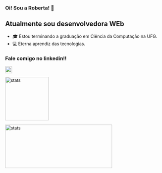 ### Oi! Sou a Roberta! 👋

## Atualmente sou desenvolvedora WEb
- 🎓 Estou terminando a graduação em Ciência da Computação na UFG.
- 💻 Eterna aprendiz das tecnologias.

### Fale comigo no linkedin!!
[<img align="left" alt="Roberta | LinkedIn" width="22px" src="https://cdn-icons-png.flaticon.com/512/174/174857.png" />][linkedin]
<br />
<br />
<img height="140em" align="center" alt="stats" src="https://github-readme-stats.vercel.app/api?username=robertaassis&count_private=true&theme=radical" height="400" />

<img height="140em" align="center" alt="stats" src="https://github-readme-stats.vercel.app/api/top-langs/?username=robertaassis&show_icons=true&layout=compact&theme=radical" height="400" width="345"/>

[linkedin]: https://www.linkedin.com/in/roberta-assis-carvalho

